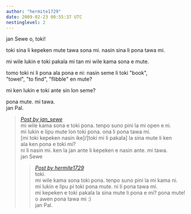 ```yaml
---
author: "hermite1729"
date: 2009-02-23 00:55:37 UTC
nestinglevel: 2
---
```

jan Sewe o, toki!  
  
toki sina li kepeken mute tawa sona mi. nasin sina li pona tawa mi.  
  
mi wile lukin e toki pakala mi tan mi wile kama sona e mute.  
  
tomo toki ni li pona ala pona e ni: nasin seme li toki "book",  
"towel", "to find", "flibble" en mute?  
  
mi ken lukin e toki ante sin lon seme?  
  
pona mute. mi tawa.  
jan Pal.  

> [_Post by jan\_sewe_](/YA8Ls6A1/toki#post2)  
> mi wile kama sona e toki pona. tenpo suno pini la mi open e ni.  
> mi lukin e lipu mute lon toki pona. ona li pona tawa mi.  
> \[mi toki kepeken nasin ike\]/\[toki mi li pakala\] la sina mute li ken  
> ala ken pona e toki mi?  
> ni li nasin mi. ken la jan ante li kepeken e nasin ante. mi tawa.  
> jan Sewe  
> 
> > [_Post by hermite1729_](/YA8Ls6A1/toki#post1)  
> > toki.  
> > mi wile kama sona toki pona. tenpo suno pini la mi kama ni.  
> > mi lukin e lipu pi toki pona mute. ni li pona tawa mi.  
> > mi kepeken e toki pakala la sina mute li pona e mi? pona mute!  
> > o awen pona tawa mi :)  
> > jan Pal.  
> > 
> 
>